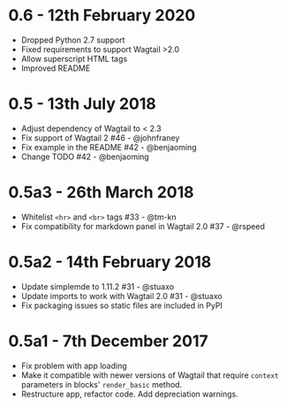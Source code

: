 # 0.6 - 12th February 2020

- Dropped Python 2.7 support
- Fixed requirements to support Wagtail >2.0
- Allow superscript HTML tags
- Improved README

# 0.5 - 13th July 2018

- Adjust dependency of Wagtail to < 2.3
- Fix support of Wagtail 2 #46 - @johnfraney
- Fix example in the README #42 - @benjaoming
- Change TODO #42 - @benjaoming

# 0.5a3 - 26th March 2018

- Whitelist `<hr>` and `<br>` tags #33 - @tm-kn
- Fix compatibility for markdown panel in Wagtail 2.0 #37 - @rspeed

# 0.5a2 - 14th February 2018

- Update simplemde to 1.11.2 #31 - @stuaxo
- Update imports to work with Wagtail 2.0 #31 - @stuaxo
- Fix packaging issues so static files are included in PyPI

# 0.5a1 - 7th December 2017

- Fix problem with app loading
- Make it compatible with newer versions of Wagtail that require `context` parameters in blocks' `render_basic` method.
- Restructure app, refactor code. Add depreciation warnings.
